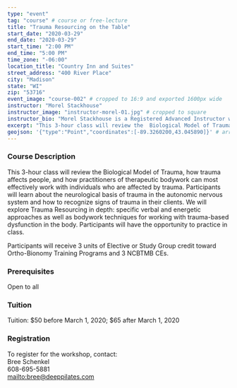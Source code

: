 ```yaml
---
type: "event"
tag: "course" # course or free-lecture
title: "Trauma Resourcing on the Table"
start_date: "2020-03-29"
end_date: "2020-03-29"
start_time: "2:00 PM"
end_time: "5:00 PM"
time_zone: "-06:00"
location_title: "Country Inn and Suites"
street_address: "400 River Place"
city: "Madison"
state: "WI"
zip: "53716"
event_image: "course-002" # cropped to 16:9 and exported 1600px wide 
instructor: "Morel Stackhouse"
instructor_image: "instructor-morel-01.jpg" # cropped to square
instructor_bio: "Morel Stackhouse is a Registered Advanced Instructor with the Society of Ortho-Bionomy International. She began her study of Ortho-Bionomy in 1984 and was fortunate to have studied with Arthur Lincoln Pauls D.O., the system's Founder. Morel has been teaching throughout the US since 1989. She enjoys introducing this bodywork system to others and working with students to develop their skill and confidence as they grow with the work. She is approved by the National Certification Board for Therapeutic Massage and Bodywork (NCBTMB) as a Continuing Education Approved Provider."
excerpt: "This 3-hour class will review the  Biological Model of Trauma, how trauma affects people, and how  practitioners of therapeutic bodywork can most effectively work with  individuals who are affected by trauma. Participants will learn about  the neurological basis of trauma in the autonomic nervous system and how  to recognize signs of trauma in their clients. We will explore Trauma  Resourcing in depth: specific verbal and energetic approaches as well as  bodywork techniques for working with trauma-based dysfunction in the  body. Participants will have the opportunity to practice in class."
geojson: '{"type":"Point","coordinates":[-89.3260200,43.045890]}' # array format: [lon, lat]
---
```


### Course Description

This  3-hour class will review the Biological Model of Trauma, how trauma  affects people, and how practitioners of therapeutic bodywork can most  effectively work with individuals who are affected by trauma.  Participants will learn about the neurological basis of trauma in the  autonomic nervous system and how to recognize signs of trauma in their  clients. We will explore Trauma Resourcing in depth: specific verbal and  energetic approaches as well as bodywork techniques for working with  trauma-based dysfunction in the body. Participants will have the  opportunity to practice in class.

Participants will receive 3 units of Elective or Study Group credit toward Ortho-Bionomy Training Programs and 3 NCBTMB CEs.

### Prerequisites

Open to all

### Tuition

Tuition: $50 before March 1, 2020; $65 after March 1, 2020

### Registration

To register for the workshop, contact:  
Bree Schenkel  
608-695-5881  
[mailto:bree@deeppilates.com](bree@deeppilates.com)
